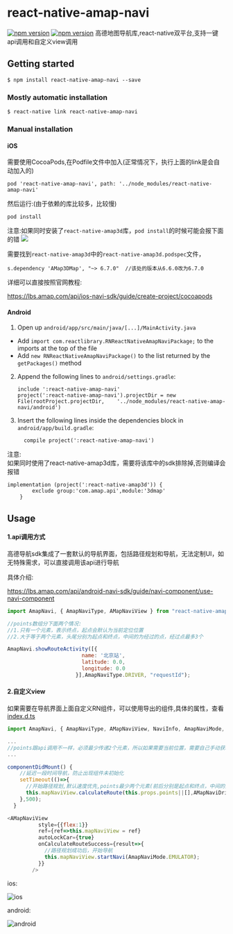 
# react-native-amap-navi
[![npm version](http://img.shields.io/npm/v/react-native-amap-navi.svg?style=flat-square)](https://npmjs.org/package/react-native-amap-navi "View this project on npm")
[![npm version](http://img.shields.io/npm/dm/react-native-amap-navi.svg?style=flat-square)](https://npmjs.org/package/react-native-amap-navi "View this project on npm")
高德地图导航库,react-native双平台,支持一键api调用和自定义view调用
## Getting started

`$ npm install react-native-amap-navi --save`

### Mostly automatic installation

`$ react-native link react-native-amap-navi`

### Manual installation


#### iOS
需要使用CocoaPods,在Podfile文件中加入(正常情况下，执行上面的link是会自动加入的)

```
pod 'react-native-amap-navi', path: '../node_modules/react-native-amap-navi'
```

然后运行:(由于依赖的库比较多，比较慢)

```
pod install
```

注意:如果同时安装了`react-native-amap3d`库，`pod install`的时候可能会报下面的错
![](https://tva1.sinaimg.cn/large/006tNbRwgy1g9n43ndfgvj30nt04a3yv.jpg)

需要找到`react-native-amap3d`中的`react-native-amap3d.podspec`文件，

```
s.dependency 'AMap3DMap', "~> 6.7.0"  //该处的版本从6.6.0改为6.7.0
```

详细可以直接按照官网教程:

https://lbs.amap.com/api/ios-navi-sdk/guide/create-project/cocoapods

#### Android

1. Open up `android/app/src/main/java/[...]/MainActivity.java`
  - Add `import com.reactlibrary.RNReactNativeAmapNaviPackage;` to the imports at the top of the file
  - Add `new RNReactNativeAmapNaviPackage()` to the list returned by the `getPackages()` method
2. Append the following lines to `android/settings.gradle`:
  	```
  	include ':react-native-amap-navi'
  	project(':react-native-amap-navi').projectDir = new File(rootProject.projectDir, 	'../node_modules/react-native-amap-navi/android')
  	```
3. Insert the following lines inside the dependencies block in `android/app/build.gradle`:
  	```
      compile project(':react-native-amap-navi')
  	```


注意:  
如果同时使用了react-native-amap3d库，需要将该库中的sdk排除掉,否则编译会报错
```
implementation (project(':react-native-amap3d')) {
        exclude group:'com.amap.api',module:'3dmap'
    }
```


## Usage

#### 1.api调用方式
高德导航sdk集成了一套默认的导航界面，包括路径规划和导航，无法定制UI，如无特殊需求，可以直接调用该api进行导航

具体介绍:

https://lbs.amap.com/api/android-navi-sdk/guide/navi-component/use-navi-component

```javascript
import AmapNavi, { AmapNaviType, AMapNaviView } from "react-native-amap-navi";

//points数组分下面两个情况:
//1.只有一个元素，表示终点，起点会默认为当前定位位置
//2.大于等于两个元素，头尾分别为起点和终点，中间的为经过的点，经过点最多3个

AmapNavi.showRouteActivity([{
                        name: '北京站',
                        latitude: 0.0,
                        longitude: 0.0
                      }],AmapNaviType.DRIVER, "requestId");
```

#### 2.自定义view

如果需要在导航界面上面自定义RN组件，可以使用导出的组件,具体的属性，查看[index.d.ts](https://github.com/yz1311/react-native-amap-navi/blob/master/index.d.ts)


```javascript
import AmapNavi, { AmapNaviType, AMapNaviView, NaviInfo, AmapNaviMode, AMapNaviDrivingStrategy } from "react-native-amap-navi";

...
//points跟api调用不一样，必须最少传递2个元素，所以如果需要当前位置，需要自己手动获取
...

componentDidMount() {
    //延迟一段时间导航，防止出现组件未初始化
    setTimeout(()=>{
      //开始路径规划,默认速度优先,points最少两个元素(前后分别是起点和终点，中间的为途经点),否则不会有任何回调
      this.mapNaviView.calculateRoute(this.props.points||[],AMapNaviDrivingStrategy.AMapNaviDrivingStrategySingleDefault);
    },500);
  }

<AMapNaviView
          style={{flex:1}}
          ref={ref=>this.mapNaviView = ref}
          autoLockCar={true}
          onCalculateRouteSuccess={result=>{
            //路径规划成功后，开始导航
            this.mapNaviView.startNavi(AmapNaviMode.EMULATOR);
          }}
        />
```

ios:

![ios](https://tva1.sinaimg.cn/large/006tNbRwgy1g9n474kyuyj30bi0l2tel.jpg)

android:

![android](https://tva1.sinaimg.cn/large/006tNbRwgy1g9n478bbqvj30u01hc7r4.jpg)